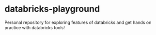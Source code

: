 # databricks-playground
Personal repository for exploring features of databricks and get hands on practice with databricks tools!
